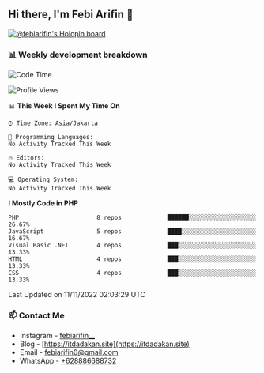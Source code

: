 ## Hi there, I'm Febi Arifin 👋

[![@febiarifin's Holopin board](https://holopin.io/api/user/board?user=febiarifin)](https://holopin.io/@febiarifin)
<!--[![Arifin's github stats](https://github-readme-stats.vercel.app/api?username=febiarifin)](https://github.com/febiarifin/febiarifin)-->

<!-- ### I'm a Single Fighter Developer!
- 🔭 I’m currently working on a ton of side project!
- 🌱 I’m currently learning about DevOps specially Docker and K8s
- 👯 I’m looking to collaborate with other developer
- 🥅 2020 Goals: Contribute more to Open Source projects
- ⚡ Fun fact: I love cooking, finding bug and create unfinished side project -->

### 📊 Weekly development breakdown

<!--START_SECTION:waka-->
![Code Time](http://img.shields.io/badge/Code%20Time-0%20secs-blue)

![Profile Views](http://img.shields.io/badge/Profile%20Views-0-blue)

📊 **This Week I Spent My Time On** 

```text
⌚︎ Time Zone: Asia/Jakarta

💬 Programming Languages: 
No Activity Tracked This Week

🔥 Editors: 
No Activity Tracked This Week

💻 Operating System: 
No Activity Tracked This Week

```

**I Mostly Code in PHP** 

```text
PHP                      8 repos             ██████░░░░░░░░░░░░░░░░░░░   26.67% 
JavaScript               5 repos             ████░░░░░░░░░░░░░░░░░░░░░   16.67% 
Visual Basic .NET        4 repos             ███░░░░░░░░░░░░░░░░░░░░░░   13.33% 
HTML                     4 repos             ███░░░░░░░░░░░░░░░░░░░░░░   13.33% 
CSS                      4 repos             ███░░░░░░░░░░░░░░░░░░░░░░   13.33%

```



 Last Updated on 11/11/2022 02:03:29 UTC
<!--END_SECTION:waka-->

### 📫 Contact Me

<!-- - Facebook - [Arifin](https://www.facebook.com/febi.arifin.77) -->

- Instagram - [febiarifin\_\_](https://www.instagram.com/febiarifin__/)
- Blog - [https://itdadakan.site](https://itdadakan.site)
- Email - [febiarifin0@gmail.com](mailto:febiarifin0@gmail.com)
- WhatsApp - [+628886688732](https://api.whatsapp.com/send?phone=628886688732)
